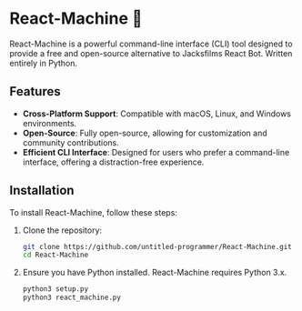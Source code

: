 # React-Machine 🤖

React-Machine is a powerful command-line interface (CLI) tool designed to provide a free and open-source alternative to Jacksfilms React Bot. Written entirely in Python.

## Features

- **Cross-Platform Support**: Compatible with macOS, Linux, and Windows environments.
- **Open-Source**: Fully open-source, allowing for customization and community contributions.
- **Efficient CLI Interface**: Designed for users who prefer a command-line interface, offering a distraction-free experience.

## Installation

To install React-Machine, follow these steps:

1. Clone the repository:
    ```bash
    git clone https://github.com/untitled-programmer/React-Machine.git
    cd React-Machine
    ```

2. Ensure you have Python installed. React-Machine requires Python 3.x.

    ```bash
    python3 setup.py
    python3 react_machine.py
    ```
